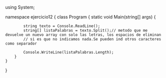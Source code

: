 using System;

namespace ejercicio12
{
    class Program
    {
        static void Main(string[] args)
        {

            string texto = Console.ReadLine();
            string[] listaPalabras = texto.Split();// metodo que me devuelve un nuevo array con solo las letras, los espacios de eliminan
            // si es que no indicamos nada.Se pueden ind otros caracteres como separador

            Console.WriteLine(listaPalabras.Length);
        }
    }
}
